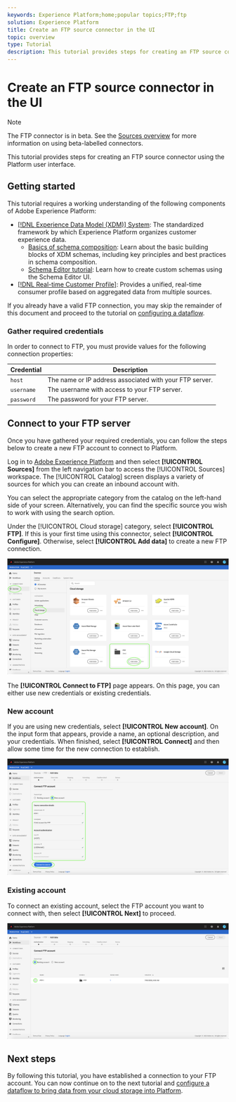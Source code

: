 ```yaml
---
keywords: Experience Platform;home;popular topics;FTP;ftp
solution: Experience Platform
title: Create an FTP source connector in the UI
topic: overview
type: Tutorial
description: This tutorial provides steps for creating an FTP source connector using the Platform user interface.
---
```


# Create an FTP source connector in the UI

>[!NOTE]
>
>The FTP connector is in beta. See the [Sources overview](../../../../home.md#terms-and-conditions) for more information on using beta-labelled connectors.

This tutorial provides steps for creating an FTP source connector using the Platform user interface.

## Getting started

This tutorial requires a working understanding of the following components of Adobe Experience Platform:

* [[!DNL Experience Data Model (XDM)] System](../../../../../xdm/home.md): The standardized framework by which Experience Platform organizes customer experience data.
  * [Basics of schema composition](../../../../../xdm/schema/composition.md): Learn about the basic building blocks of XDM schemas, including key principles and best practices in schema composition.
  * [Schema Editor tutorial](../../../../../xdm/tutorials/create-schema-ui.md): Learn how to create custom schemas using the Schema Editor UI.
* [[!DNL Real-time Customer Profile]](../../../../../profile/home.md): Provides a unified, real-time consumer profile based on aggregated data from multiple sources.

If you already have a valid FTP connection, you may skip the remainder of this document and proceed to the tutorial on [configuring a dataflow](../../dataflow/batch/cloud-storage.md).

### Gather required credentials

In order to connect to FTP, you must provide values for the following connection properties:

| Credential | Description |
| ---------- | ----------- |
| `host` | The name or IP address associated with your FTP server. |
| `username` | The username with access to your FTP server. |
| `password` | The password for your FTP server. |

## Connect to your FTP server

Once you have gathered your required credentials, you can follow the steps below to create a new FTP account to connect to Platform.

Log in to [Adobe Experience Platform](https://platform.adobe.com) and then select **[!UICONTROL Sources]** from the left navigation bar to access the [!UICONTROL Sources] workspace. The [!UICONTROL Catalog] screen displays a variety of sources for which you can create an inbound account with.

You can select the appropriate category from the catalog on the left-hand side of your screen. Alternatively, you can find the specific source you wish to work with using the search option.

Under the [!UICONTROL Cloud storage] category, select **[!UICONTROL FTP]**. If this is your first time using this connector, select **[!UICONTROL Configure]**. Otherwise, select **[!UICONTROL Add data]** to create a new FTP connection.

![catalog](../../../../images/tutorials/create/ftp/catalog.png)

The **[!UICONTROL Connect to FTP]** page appears. On this page, you can either use new credentials or existing credentials.

### New account

If you are using new credentials, select **[!UICONTROL New account]**. On the input form that appears, provide a name, an optional description, and your credentials. When finished, select **[!UICONTROL Connect]** and then allow some time for the new connection to establish.

![new](../../../../images/tutorials/create/ftp/new.png)

### Existing account

To connect an existing account, select the FTP account you want to connect with, then select **[!UICONTROL Next]** to proceed.

![existing](../../../../images/tutorials/create/ftp/existing.png)

## Next steps

By following this tutorial, you have established a connection to your FTP account. You can now continue on to the next tutorial and [configure a dataflow to bring data from your cloud storage into Platform](../../dataflow/batch/cloud-storage.md).